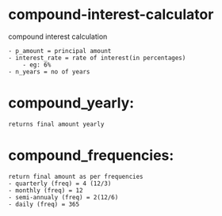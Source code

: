 # compound-interest-calculator

compound interest calculation

    - p_amount = principal amount
    - interest_rate = rate of interest(in percentages)
	    - eg: 6%
    - n_years = no of years
 

  

# compound_yearly:

    returns final amount yearly
  

# compound_frequencies:

    return final amount as per frequencies
    - quarterly (freq) = 4 (12/3)
    - monthly (freq) = 12
    - semi-annualy (freq) = 2(12/6)
    - daily (freq) = 365
